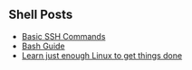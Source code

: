## Shell Posts

* [Basic SSH Commands](https://www.hostinger.com/tutorials/ssh/basic-ssh-commands)
* [Bash Guide](https://github.com/Idnan/bash-guide)
* [Learn just enough Linux to get things done](http://alexpetralia.com/posts/2017/6/26/learning-linux-bash-to-get-things-done)

